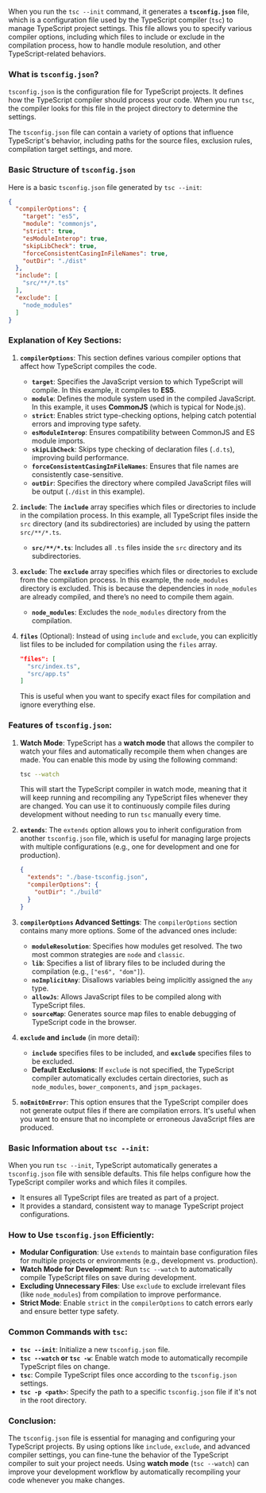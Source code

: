 When you run the `tsc --init` command, it generates a **`tsconfig.json`** file, which is a configuration file used by the TypeScript compiler (`tsc`) to manage TypeScript project settings. This file allows you to specify various compiler options, including which files to include or exclude in the compilation process, how to handle module resolution, and other TypeScript-related behaviors.

### **What is `tsconfig.json`?**

`tsconfig.json` is the configuration file for TypeScript projects. It defines how the TypeScript compiler should process your code. When you run `tsc`, the compiler looks for this file in the project directory to determine the settings.

The `tsconfig.json` file can contain a variety of options that influence TypeScript's behavior, including paths for the source files, exclusion rules, compilation target settings, and more.

### **Basic Structure of `tsconfig.json`**

Here is a basic `tsconfig.json` file generated by `tsc --init`:

```json
{
  "compilerOptions": {
    "target": "es5",
    "module": "commonjs",
    "strict": true,
    "esModuleInterop": true,
    "skipLibCheck": true,
    "forceConsistentCasingInFileNames": true,
    "outDir": "./dist"
  },
  "include": [
    "src/**/*.ts"
  ],
  "exclude": [
    "node_modules"
  ]
}
```

### **Explanation of Key Sections:**

1. **`compilerOptions`**:
   This section defines various compiler options that affect how TypeScript compiles the code.

   - **`target`**: Specifies the JavaScript version to which TypeScript will compile. In this example, it compiles to **ES5**.
   - **`module`**: Defines the module system used in the compiled JavaScript. In this example, it uses **CommonJS** (which is typical for Node.js).
   - **`strict`**: Enables strict type-checking options, helping catch potential errors and improving type safety.
   - **`esModuleInterop`**: Ensures compatibility between CommonJS and ES module imports.
   - **`skipLibCheck`**: Skips type checking of declaration files (`.d.ts`), improving build performance.
   - **`forceConsistentCasingInFileNames`**: Ensures that file names are consistently case-sensitive.
   - **`outDir`**: Specifies the directory where compiled JavaScript files will be output (`./dist` in this example).

2. **`include`**:
   The **`include`** array specifies which files or directories to include in the compilation process. In this example, all TypeScript files inside the `src` directory (and its subdirectories) are included by using the pattern `src/**/*.ts`.

   - **`src/**/*.ts`**: Includes all `.ts` files inside the `src` directory and its subdirectories.

3. **`exclude`**:
   The **`exclude`** array specifies which files or directories to exclude from the compilation process. In this example, the `node_modules` directory is excluded. This is because the dependencies in `node_modules` are already compiled, and there’s no need to compile them again.

   - **`node_modules`**: Excludes the `node_modules` directory from the compilation.

4. **`files`** (Optional):
   Instead of using `include` and `exclude`, you can explicitly list files to be included for compilation using the `files` array.

   ```json
   "files": [
     "src/index.ts",
     "src/app.ts"
   ]
   ```

   This is useful when you want to specify exact files for compilation and ignore everything else.

### **Features of `tsconfig.json`:**

1. **Watch Mode**:
   TypeScript has a **watch mode** that allows the compiler to watch your files and automatically recompile them when changes are made. You can enable this mode by using the following command:

   ```bash
   tsc --watch
   ```

   This will start the TypeScript compiler in watch mode, meaning that it will keep running and recompiling any TypeScript files whenever they are changed. You can use it to continuously compile files during development without needing to run `tsc` manually every time.

2. **`extends`**:
   The `extends` option allows you to inherit configuration from another `tsconfig.json` file, which is useful for managing large projects with multiple configurations (e.g., one for development and one for production).

   ```json
   {
     "extends": "./base-tsconfig.json",
     "compilerOptions": {
       "outDir": "./build"
     }
   }
   ```

3. **`compilerOptions` Advanced Settings**:
   The `compilerOptions` section contains many more options. Some of the advanced ones include:

   - **`moduleResolution`**: Specifies how modules get resolved. The two most common strategies are `node` and `classic`.
   - **`lib`**: Specifies a list of library files to be included during the compilation (e.g., `["es6", "dom"]`).
   - **`noImplicitAny`**: Disallows variables being implicitly assigned the `any` type.
   - **`allowJs`**: Allows JavaScript files to be compiled along with TypeScript files.
   - **`sourceMap`**: Generates source map files to enable debugging of TypeScript code in the browser.

4. **`exclude` and `include`** (in more detail):
   - **`include`** specifies files to be included, and **`exclude`** specifies files to be excluded.
   - **Default Exclusions**: If `exclude` is not specified, the TypeScript compiler automatically excludes certain directories, such as `node_modules`, `bower_components`, and `jspm_packages`.

5. **`noEmitOnError`**:
   This option ensures that the TypeScript compiler does not generate output files if there are compilation errors. It's useful when you want to ensure that no incomplete or erroneous JavaScript files are produced.

### **Basic Information about `tsc --init`**:

When you run `tsc --init`, TypeScript automatically generates a `tsconfig.json` file with sensible defaults. This file helps configure how the TypeScript compiler works and which files it compiles.

- It ensures all TypeScript files are treated as part of a project.
- It provides a standard, consistent way to manage TypeScript project configurations.

### **How to Use `tsconfig.json` Efficiently**:

- **Modular Configuration**: Use `extends` to maintain base configuration files for multiple projects or environments (e.g., development vs. production).
- **Watch Mode for Development**: Run `tsc --watch` to automatically compile TypeScript files on save during development.
- **Excluding Unnecessary Files**: Use `exclude` to exclude irrelevant files (like `node_modules`) from compilation to improve performance.
- **Strict Mode**: Enable `strict` in the `compilerOptions` to catch errors early and ensure better type safety.

### **Common Commands with `tsc`**:

- **`tsc --init`**: Initialize a new `tsconfig.json` file.
- **`tsc --watch` or `tsc -w`**: Enable watch mode to automatically recompile TypeScript files on change.
- **`tsc`**: Compile TypeScript files once according to the `tsconfig.json` settings.
- **`tsc -p <path>`**: Specify the path to a specific `tsconfig.json` file if it's not in the root directory.

### **Conclusion**:
The `tsconfig.json` file is essential for managing and configuring your TypeScript projects. By using options like `include`, `exclude`, and advanced compiler settings, you can fine-tune the behavior of the TypeScript compiler to suit your project needs. Using **watch mode** (`tsc --watch`) can improve your development workflow by automatically recompiling your code whenever you make changes.